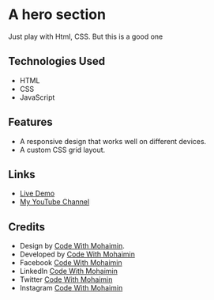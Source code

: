 # A hero section

Just play with Html, CSS. But this is a good one

## Technologies Used

- HTML
- CSS
- JavaScript

## Features

- A responsive design that works well on different devices.
- A custom CSS grid layout.


## Links

- [Live Demo]( [live_link](https://codewithmohaimin.github.io/ShetuVai-Task-One/) )
- [My YouTube Channel](https://www.youtube.com/@CodeWithMohaimin)

## Credits

- Design by [Code With Mohaimin](https://www.youtube.com/@CodeWithMohaimin).
- Developed by [ Code With Mohaimin ](https://www.youtube.com/@CodeWithMohaimin)
- Facebook [ Code With Mohaimin ](https://www.facebook.com/CodeWithMohaimin/)
- LinkedIn [ Code With Mohaimin ](https://www.youtube.com/@CodeWithMohaimin)
- Twitter [ Code With Mohaimin ](https://twitter.com/DevMohaimin)
- Instagram [ Code With Mohaimin ](https://www.instagram.com/codewithmohaimin/)
